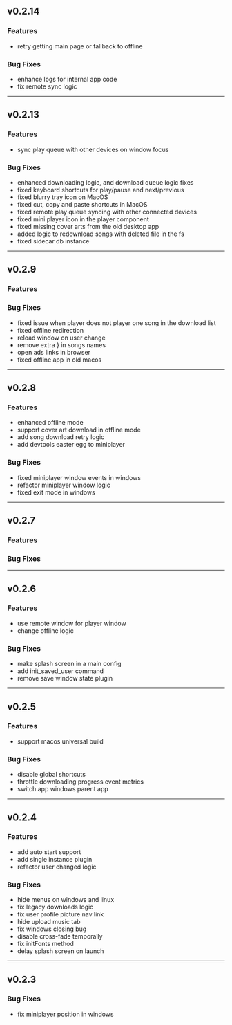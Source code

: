 ## v0.2.14

### Features
- retry getting main page or fallback to offline

### Bug Fixes

- enhance logs for internal app code 
- fix remote sync logic

---

## v0.2.13

### Features
- sync play queue with other devices on window focus 

### Bug Fixes

- enhanced downloading logic, and download queue logic fixes
- fixed keyboard shortcuts for play/pause and next/previous
- fixed blurry tray icon on MacOS
- fixed cut, copy and paste shortcuts in MacOS
- fixed remote play queue syncing with other connected devices
- fixed mini player icon in the player component
- fixed missing cover arts from the old desktop app
- added logic to redownload songs with deleted file in the fs
- fixed sidecar db instance

---

## v0.2.9

### Features

### Bug Fixes

- fixed issue when player does not player one song in the download list
- fixed offline redirection
- reload window on user change
- remove extra } in songs names
- open ads links in browser
- fixed offline app in old macos
---

## v0.2.8

### Features

- enhanced offline mode
- support cover art download in offline mode
- add song download retry logic
- add devtools easter egg to miniplayer

### Bug Fixes

- fixed miniplayer window events in windows
- refactor miniplayer window logic
- fixed exit mode in windows

---

## v0.2.7

### Features

### Bug Fixes

---

## v0.2.6

### Features

- use remote window for player window
- change offline logic

### Bug Fixes

- make splash screen in a main config
- add init_saved_user command
- remove save window state plugin

---

## v0.2.5

### Features

- support macos universal build

### Bug Fixes

- disable global shortcuts
- throttle downloading progress event metrics
- switch app windows parent app 

---

## v0.2.4

### Features

- add auto start support
- add single instance plugin
- refactor user changed logic

### Bug Fixes

- hide menus on windows and linux
- fix legacy downloads logic
- fix user profile picture nav link
- hide upload music tab
- fix windows closing bug
- disable cross-fade temporally
- fix initFonts method
- delay splash screen on launch 

---

## v0.2.3


### Bug Fixes

- fix miniplayer position in windows 

